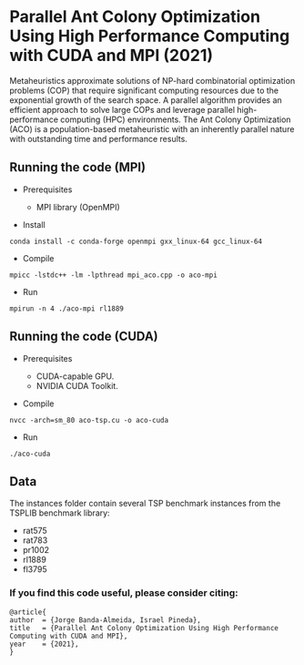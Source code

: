 # Parallel Ant Colony Optimization Using High Performance Computing with CUDA and MPI (2021)

Metaheuristics approximate solutions of NP-hard combinatorial optimization problems (COP) that require significant computing resources due to the exponential growth of the search space. A parallel algorithm provides an efficient approach to solve large COPs and leverage parallel high-performance computing (HPC) environments. The Ant Colony Optimization (ACO) is a population-based metaheuristic with an inherently parallel nature with outstanding time and performance results. 

## Running the code (MPI)
- Prerequisites 
  - MPI library (OpenMPI)

- Install <br>
```
conda install -c conda-forge openmpi gxx_linux-64 gcc_linux-64 
```
- Compile <br>
```
mpicc -lstdc++ -lm -lpthread mpi_aco.cpp -o aco-mpi
```
- Run <br>
```
mpirun -n 4 ./aco-mpi rl1889
```
## Running the code (CUDA)
- Prerequisites 
  - CUDA-capable GPU.
  - NVIDIA CUDA Toolkit.

- Compile <br>
```
nvcc -arch=sm_80 aco-tsp.cu -o aco-cuda
```
- Run
```
./aco-cuda
```

## Data
The instances folder contain several TSP benchmark instances from the TSPLIB benchmark library:
- rat575
- rat783
- pr1002
- rl1889
- fl3795


### If you find this code useful, please consider citing:

  ```
  @article{ 
  author  = {Jorge Banda-Almeida, Israel Pineda},
  title   = {Parallel Ant Colony Optimization Using High Performance Computing with CUDA and MPI},
  year    = {2021},
  }
